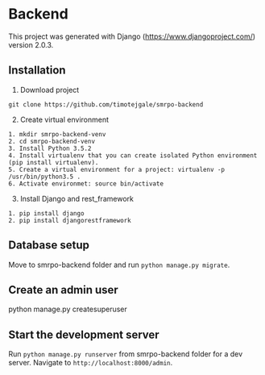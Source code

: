 # Backend

This project was generated with Django (https://www.djangoproject.com/) version 2.0.3.

## Installation

1. Download project
```
git clone https://github.com/timotejgale/smrpo-backend
```

2. Create virtual environment
```
1. mkdir smrpo-backend-venv
2. cd smrpo-backend-venv
3. Install Python 3.5.2
4. Install virtualenv that you can create isolated Python environment (pip install virtualenv).
5. Create a virtual environment for a project: virtualenv -p /usr/bin/python3.5 .
6. Activate environmet: source bin/activate
```
3. Install Django and rest_framework
```
1. pip install django
2. pip install djangorestframework
```

## Database setup
Move to smrpo-backend folder and run `python manage.py migrate`.

## Create an admin user
python manage.py createsuperuser

## Start the development server

Run `python manage.py runserver` from smrpo-backend folder for a dev server. Navigate to `http://localhost:8000/admin`. 
